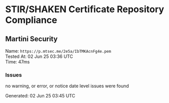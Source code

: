 # STIR/SHAKEN Certificate Repository Compliance

## Martini Security

Name: `https://p.mtsec.me/2e5a/IbTMKAcnFg4e.pem`\
Tested At: 02 Jun 25 03:36 UTC\
Time: 47ms

### Issues

no warning, or error, or notice date level issues were found

Generated: 02 Jun 25 03:45 UTC
